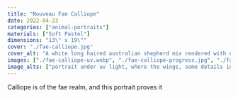```yaml
---
title: "Nouveau Fae Calliope"
date: 2022-04-23
categories: ["animal-portraits"]
materials: ["Soft Pastel"]
dimensions: "13\" x 19\""
cover: "./fae-calliope.jpg"
cover_alt: "A white long haired australian shepherd mix rendered with neon faerie wings and surrounded by butterflies and tropical flowers"
images: ["./fae-calliope-uv.webp", "./fae-calliope-progress.jpg", "./fae-real-calliope.jpg"]
image_alts: ["portrait under uv light, where the wings, some details in the fur and flowers glow in neon rainbow colors", "progress of the portrait with dog's face half rendered", "portrait next to real dog"]
---
```

Calliope is of the fae realm, and this portrait proves it